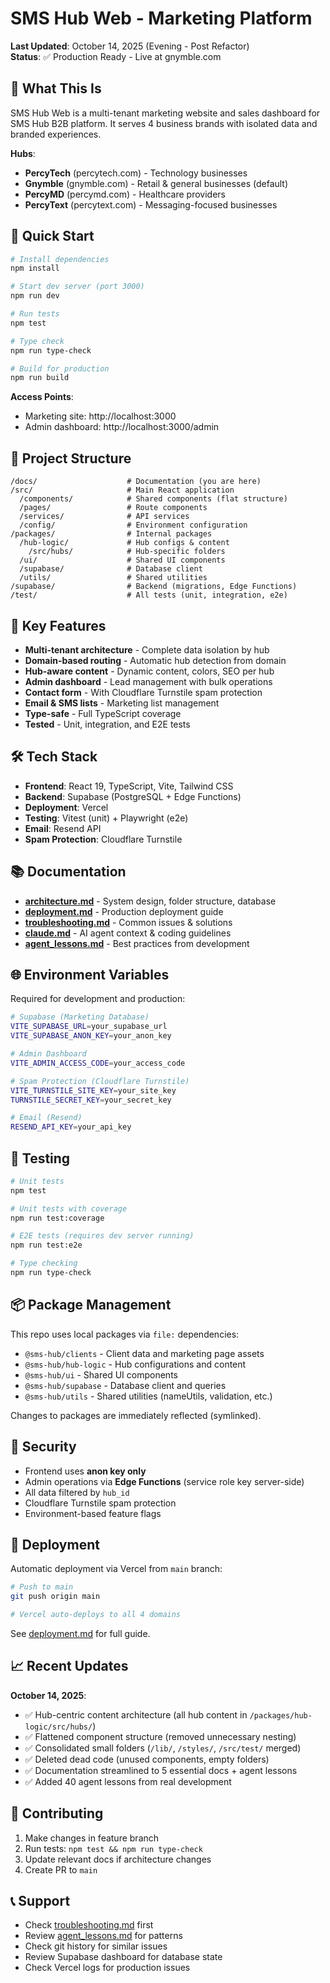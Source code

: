 # SMS Hub Web - Marketing Platform

**Last Updated**: October 14, 2025 (Evening - Post Refactor)  
**Status**: ✅ Production Ready - Live at gnymble.com

## 🎯 What This Is

SMS Hub Web is a multi-tenant marketing website and sales dashboard for SMS Hub B2B platform. It serves 4 business brands with isolated data and branded experiences.

**Hubs**:

- **PercyTech** (percytech.com) - Technology businesses
- **Gnymble** (gnymble.com) - Retail & general businesses (default)
- **PercyMD** (percymd.com) - Healthcare providers
- **PercyText** (percytext.com) - Messaging-focused businesses

## 🚀 Quick Start

```bash
# Install dependencies
npm install

# Start dev server (port 3000)
npm run dev

# Run tests
npm test

# Type check
npm run type-check

# Build for production
npm run build
```

**Access Points**:

- Marketing site: http://localhost:3000
- Admin dashboard: http://localhost:3000/admin

## 📁 Project Structure

```
/docs/                    # Documentation (you are here)
/src/                     # Main React application
  /components/            # Shared components (flat structure)
  /pages/                 # Route components
  /services/              # API services
  /config/                # Environment configuration
/packages/                # Internal packages
  /hub-logic/             # Hub configs & content
    /src/hubs/            # Hub-specific folders
  /ui/                    # Shared UI components
  /supabase/              # Database client
  /utils/                 # Shared utilities
/supabase/                # Backend (migrations, Edge Functions)
/test/                    # All tests (unit, integration, e2e)
```

## 🔑 Key Features

- **Multi-tenant architecture** - Complete data isolation by hub
- **Domain-based routing** - Automatic hub detection from domain
- **Hub-aware content** - Dynamic content, colors, SEO per hub
- **Admin dashboard** - Lead management with bulk operations
- **Contact form** - With Cloudflare Turnstile spam protection
- **Email & SMS lists** - Marketing list management
- **Type-safe** - Full TypeScript coverage
- **Tested** - Unit, integration, and E2E tests

## 🛠️ Tech Stack

- **Frontend**: React 19, TypeScript, Vite, Tailwind CSS
- **Backend**: Supabase (PostgreSQL + Edge Functions)
- **Deployment**: Vercel
- **Testing**: Vitest (unit) + Playwright (e2e)
- **Email**: Resend API
- **Spam Protection**: Cloudflare Turnstile

## 📚 Documentation

- **[architecture.md](./architecture.md)** - System design, folder structure, database
- **[deployment.md](./deployment.md)** - Production deployment guide
- **[troubleshooting.md](./troubleshooting.md)** - Common issues & solutions
- **[claude.md](./claude.md)** - AI agent context & coding guidelines
- **[agent_lessons.md](./agent_lessons.md)** - Best practices from development

## 🌐 Environment Variables

Required for development and production:

```bash
# Supabase (Marketing Database)
VITE_SUPABASE_URL=your_supabase_url
VITE_SUPABASE_ANON_KEY=your_anon_key

# Admin Dashboard
VITE_ADMIN_ACCESS_CODE=your_access_code

# Spam Protection (Cloudflare Turnstile)
VITE_TURNSTILE_SITE_KEY=your_site_key
TURNSTILE_SECRET_KEY=your_secret_key

# Email (Resend)
RESEND_API_KEY=your_api_key
```

## 🧪 Testing

```bash
# Unit tests
npm test

# Unit tests with coverage
npm run test:coverage

# E2E tests (requires dev server running)
npm run test:e2e

# Type checking
npm run type-check
```

## 📦 Package Management

This repo uses local packages via `file:` dependencies:

- `@sms-hub/clients` - Client data and marketing page assets
- `@sms-hub/hub-logic` - Hub configurations and content
- `@sms-hub/ui` - Shared UI components
- `@sms-hub/supabase` - Database client and queries
- `@sms-hub/utils` - Shared utilities (nameUtils, validation, etc.)

Changes to packages are immediately reflected (symlinked).

## 🔐 Security

- Frontend uses **anon key only**
- Admin operations via **Edge Functions** (service role key server-side)
- All data filtered by `hub_id`
- Cloudflare Turnstile spam protection
- Environment-based feature flags

## 🚀 Deployment

Automatic deployment via Vercel from `main` branch:

```bash
# Push to main
git push origin main

# Vercel auto-deploys to all 4 domains
```

See [deployment.md](./deployment.md) for full guide.

## 📈 Recent Updates

**October 14, 2025**:

- ✅ Hub-centric content architecture (all hub content in `/packages/hub-logic/src/hubs/`)
- ✅ Flattened component structure (removed unnecessary nesting)
- ✅ Consolidated small folders (`/lib/`, `/styles/`, `/src/test/` merged)
- ✅ Deleted dead code (unused components, empty folders)
- ✅ Documentation streamlined to 5 essential docs + agent lessons
- ✅ Added 40 agent lessons from real development

## 🤝 Contributing

1. Make changes in feature branch
2. Run tests: `npm test && npm run type-check`
3. Update relevant docs if architecture changes
4. Create PR to `main`

## 📞 Support

- Check [troubleshooting.md](./troubleshooting.md) first
- Review [agent_lessons.md](./agent_lessons.md) for patterns
- Check git history for similar issues
- Review Supabase dashboard for database state
- Check Vercel logs for production issues
